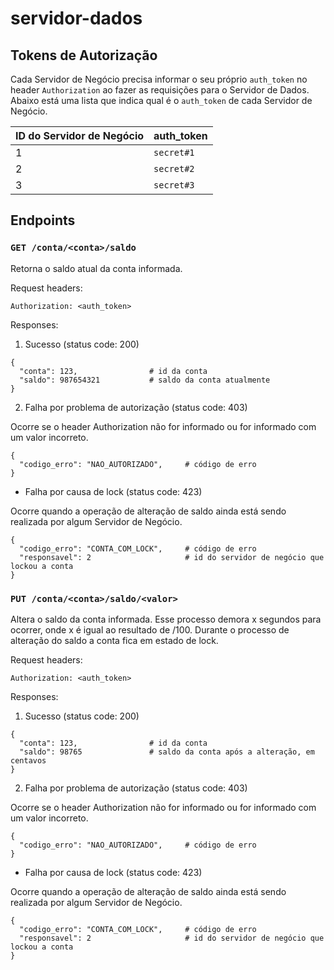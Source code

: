 # servidor-dados

## Tokens de Autorização

Cada Servidor de Negócio precisa informar o seu próprio `auth_token` no header `Authorization` ao fazer as requisições para o Servidor de Dados. Abaixo está uma lista que indica qual é o `auth_token` de cada Servidor de Negócio.

|ID do Servidor de Negócio|auth_token|
|-------------------------|----------|
|1                        |`secret#1`|
|2                        |`secret#2`|
|3                        |`secret#3`|

## Endpoints

### `GET /conta/<conta>/saldo`

Retorna o saldo atual da conta informada.

Request headers:

```
Authorization: <auth_token>
```

Responses:

1. Sucesso (status code: 200)

```
{
  "conta": 123,                # id da conta
  "saldo": 987654321           # saldo da conta atualmente
}
```

2. Falha por problema de autorização (status code: 403)

Ocorre se o header Authorization não for informado ou for informado com um valor incorreto.

```
{
  "codigo_erro": "NAO_AUTORIZADO",     # código de erro
}
```

* Falha por causa de lock (status code: 423)

Ocorre quando a operação de alteração de saldo ainda está sendo realizada por algum Servidor de Negócio.

```
{
  "codigo_erro": "CONTA_COM_LOCK",     # código de erro
  "responsavel": 2                     # id do servidor de negócio que lockou a conta
}
```

### `PUT /conta/<conta>/saldo/<valor>`

Altera o saldo da conta informada. Esse processo demora x segundos para ocorrer, onde x é igual ao resultado de <valor>/100. Durante o processo de alteração do saldo a conta fica em estado de lock.

Request headers:

```
Authorization: <auth_token>
```

Responses:

1. Sucesso (status code: 200)

```
{
  "conta": 123,                # id da conta
  "saldo": 98765               # saldo da conta após a alteração, em centavos
}
```

2. Falha por problema de autorização (status code: 403)

Ocorre se o header Authorization não for informado ou for informado com um valor incorreto.

```
{
  "codigo_erro": "NAO_AUTORIZADO",     # código de erro
}
```

* Falha por causa de lock (status code: 423)

Ocorre quando a operação de alteração de saldo ainda está sendo realizada por algum Servidor de Negócio.

```
{
  "codigo_erro": "CONTA_COM_LOCK",     # código de erro
  "responsavel": 2                     # id do servidor de negócio que lockou a conta
}
```

